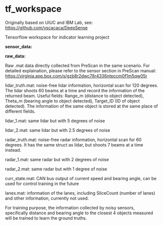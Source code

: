 # tf_workspace
Originally based on UIUC and IBM Lab, see: https://github.com/yscacaca/DeepSense

Tensorflow workspace for indicator learning project

**sensor_data:**

**raw_data:**

Raw .mat data directly collected from PreScan in the same scenario. For detailed explaination, please refer to the sensor section in PreScan manual: https://virginia.app.box.com/s/gzb8r2dwc78r4336ntpccm0f1m5qw05r


lidar_truth.mat: noise-free lidar information, horizontal scan for 120 degrees. The lidar shoots 60 beams at a time and record the information of the returned beam. Useful fields: Range_m (distance to object detected), Theta_m (bearing angle to object detected), Target_ID (ID of object detected). The information of the same object is stored at the same place of different fields.

lidar_1.mat: same lidar but with 5 degrees of noise

lidar_2.mat: same lidar but with 2.5 degrees of noise

radar_truth.mat: noise-free radar information, horizontal scan for 60 degrees. It has the same struct as lidar, but shoots 7 beams at a time instead.

radar_1.mat: same radar but with 2 degrees of noise

radar_2.mat: same radar but with 1 degree of noise

curr_state.mat: CAN bus output of current speed and bearing angle, can be used for control training in the future

lanes.mat: information of the lanes, including SliceCount (number of lanes) and other information, currently not used.


For training purpose, the information collected by noisy sensors, specifically distance and bearing angle to the closest 4 objects measured will be trained to learn the ground truths.
